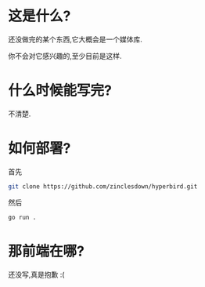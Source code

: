 # 这是什么?

还没做完的某个东西,它大概会是一个媒体库.

你不会对它感兴趣的,至少目前是这样.

# 什么时候能写完?

不清楚.

# 如何部署?

首先

```sh
git clone https://github.com/zinclesdown/hyperbird.git
```

然后

```sh
go run .
```

# 那前端在哪?

还没写,真是抱歉 :(
